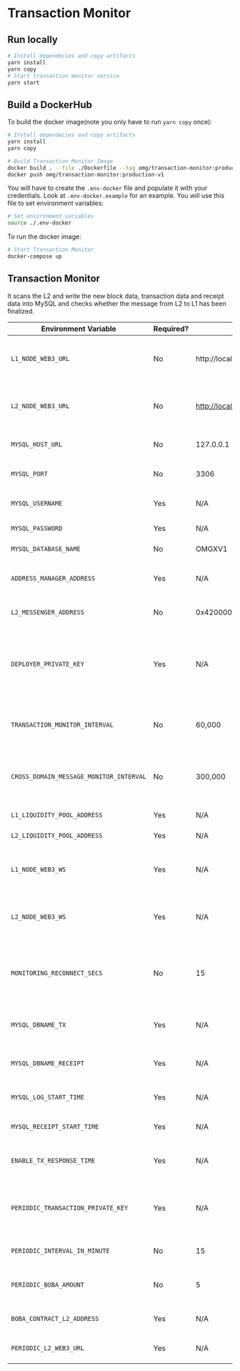 # Transaction Monitor

## Run locally
```bash
# Install dependecies and copy artifacts
yarn install
yarn copy
# Start transaction monitor service
yarn start

```

## Build a DockerHub

To build the docker image(note you only have to run `yarn copy` once):

```bash
# Install dependecies and copy artifacts
yarn install
yarn copy

# Build Transaction Monitor Image
docker build . --file ./Dockerfile --tag omg/transaction-monitor:production-v1
docker push omg/transaction-monitor:production-v1
```
You will have to create the `.env-docker` file and populate it with your
credentials. Look at `.env-docker.example` for an example.
You will use this file to set environment variables:
```bash
# Set environment variables
source ./.env-docker
```
To run the docker image:
```bash
# Start Transaction Monitor
docker-compose up
```


## Transaction Monitor

It scans the L2 and write the new block data, transaction data and receipt data into MySQL and checks whether the message from L2 to L1 has been finalized.

| Environment Variable                    | Required? | Default Value                                   | Description                                                                      |
|-----------------------------------------|-----------|-------------------------------------------------|----------------------------------------------------------------------------------|
| `L1_NODE_WEB3_URL`                      | No        | http://localhost:8545                           | HTTP endpoint for a Layer 1 (Ethereum) node.                                     |
| `L2_NODE_WEB3_URL`                      | No        | [http://localhost:9545](http://localhost:9545/) | HTTP endpoint for a Layer 2 (Optimism) Verifier node.                            |
| `MYSQL_HOST_URL`                        | No        | 127.0.0.1                                       | HTTP endpoint for MySQL.                                                         |
| `MYSQL_PORT`                            | No        | 3306                                            | Port for the MySQL connection.                                                   |
| `MYSQL_USERNAME`                        | Yes       | N/A                                             | Name of the user to connect with.                                                |
| `MYSQL_PASSWORD`                        | Yes       | N/A                                             | The user's password.                                                             |
| `MYSQL_DATABASE_NAME`                   | No        | OMGXV1                                          | Name for the database.                                                           |
| `ADDRESS_MANAGER_ADDRESS`               | Yes       | N/A                                             | Contract address of the address manager                                          |
| `L2_MESSENGER_ADDRESS`                  | No        | 0x4200000000000000000000000000000000000007      | Contract address of L2 messenger                                                 |
| `DEPLOYER_PRIVATE_KEY`                  | Yes       | N/A                                             | Private key for an account on Layer 1 (Ethereum) to be used to deploy contracts. |
| `TRANSACTION_MONITOR_INTERVAL`          | No        | 60,000                                          | Time (in milliseconds) to wait while scanning for new blocks.                    |
| `CROSS_DOMAIN_MESSAGE_MONITOR_INTERVAL` | No        | 300,000                                         | Time (in milliseconds) to wait while updating message receipts.                  |
| `L1_LIQUIDITY_POOL_ADDRESS`             | Yes       | N/A                                             | L1 liquidity pool address                                                        |
| `L2_LIQUIDITY_POOL_ADDRESS`             | Yes       | N/A                                             | L2 liquidity pool address                                                        |
| `L1_NODE_WEB3_WS`                       | Yes       | N/A                                             | Websocket endpoint for a Layer 1 (Ethereum) node.                                |
| `L2_NODE_WEB3_WS`                       | Yes       | N/A                                             | Websocket endpoint for a Layer 2 (Optimism) node.                                |
| `MONITORING_RECONNECT_SECS`             | No        | 15                                              | Time (in second) to wait for reconnecting after network is disconnected.         |
| `MYSQL_DBNAME_TX`                       | Yes       | N/A                                             | MySQL database name for TX Log.                                                  |
| `MYSQL_DBNAME_RECEIPT`                  | Yes       | N/A                                             | MySQL database name for Receipt Log.                                             |
| `MYSQL_LOG_START_TIME`                  | Yes       | N/A                                             | Starting block number for TX log                                                 |
| `MYSQL_RECEIPT_START_TIME`              | Yes       | N/A                                             | Starting block number for Receipt log                                            |
| `ENABLE_TX_RESPONSE_TIME`               | Yes       | N/A                                             | set to `true` if you want to log tx and receipt                                  |
| `PERIODIC_TRANSACTION_PRIVATE_KEY`      | Yes       | N/A                                             | private key of address that you want to send transaction periodically            |
| `PERIODIC_INTERVAL_IN_MINUTE`           | No        | 15                                              | periodic interval time in minute                                                 |
| `PERIODIC_BOBA_AMOUNT`                  | No        | 5                                               | Boba amount to make transfer periodically                                        |
| `BOBA_CONTRACT_L2_ADDRESS`              | Yes       | N/A                                             | Boba token contract address in L2                                                |
| `PERIODIC_L2_WEB3_URL`                  | Yes       | N/A                                             | L2 Web3 Url for send transaction                                                 |
